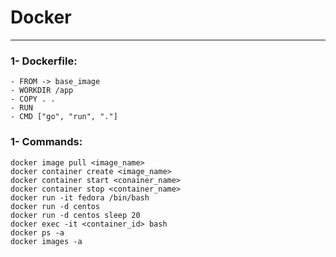 # Docker

------

### 1- Dockerfile:

	- FROM -> base_image
	- WORKDIR /app
 	- COPY . .
  	- RUN 
   	- CMD ["go", "run", "."]

### 1- Commands:
	
	docker image pull <image_name>
 	docker container create <image_name>
  	docker container start <conainer_name>
   	docker container stop <container_name>
	docker run -it fedora /bin/bash
 	docker run -d centos
  	docker run -d centos sleep 20
   	docker exec -it <container_id> bash
   	docker ps -a
   	docker images -a
